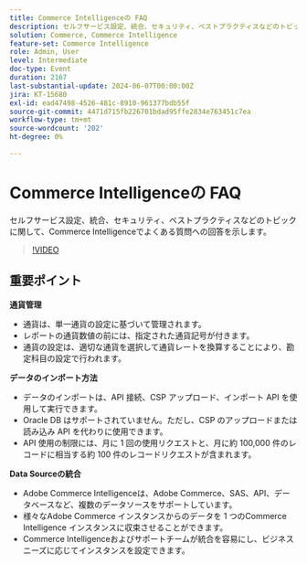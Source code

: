 ```yaml
---
title: Commerce Intelligenceの FAQ
description: セルフサービス設定、統合、セキュリティ、ベストプラクティスなどのトピックに関して、Commerce Intelligenceでよくある質問への回答を示します。
solution: Commerce, Commerce Intelligence
feature-set: Commerce Intelligence
role: Admin, User
level: Intermediate
doc-type: Event
duration: 2167
last-substantial-update: 2024-06-07T00:00:00Z
jira: KT-15680
exl-id: ead47498-4526-481c-8910-961377bdb55f
source-git-commit: 4471d715fb226701bdad95ffe2834e763451c7ea
workflow-type: tm+mt
source-wordcount: '202'
ht-degree: 0%

---
```


# Commerce Intelligenceの FAQ

セルフサービス設定、統合、セキュリティ、ベストプラクティスなどのトピックに関して、Commerce Intelligenceでよくある質問への回答を示します。

>[!VIDEO](https://video.tv.adobe.com/v/3429617/?learn=on)

## 重要ポイント

**通貨管理**

* 通貨は、単一通貨の設定に基づいて管理されます。
* レポートの通貨数値の前には、指定された通貨記号が付きます。
* 通貨の設定は、適切な通貨を選択して通貨レートを換算することにより、勘定科目の設定で行われます。

**データのインポート方法**

* データのインポートは、API 接続、CSP アップロード、インポート API を使用して実行できます。
* Oracle DB はサポートされていません。ただし、CSP のアップロードまたは読み込み API を代わりに使用できます。
* API 使用の制限には、月に 1 回の使用リクエストと、月に約 100,000 件のレコードに相当する約 100 件のレコードリクエストが含まれます。

**Data Sourceの統合**

* Adobe Commerce Intelligenceは、Adobe Commerce、SAS、API、データベースなど、複数のデータソースをサポートしています。
* 様々なAdobe Commerce インスタンスからのデータを 1 つのCommerce Intelligence インスタンスに収束させることができます。
* Commerce Intelligenceおよびサポートチームが統合を容易にし、ビジネスニーズに応じてインスタンスを設定できます。
